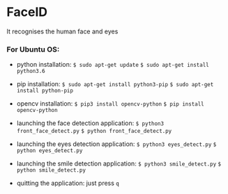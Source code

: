# FaceID
It recognises the human face and eyes

### For Ubuntu OS:

- python installation:
` $ sudo apt-get update `
` $ sudo apt-get install python3.6 `

- pip installation:
` $ sudo apt-get install python3-pip `
` $ sudo apt-get install python-pip `

- opencv installation:
` $ pip3 install opencv-python `
` $ pip install opencv-python `

- launching the face detection application:
` $ python3 front_face_detect.py `
` $ python front_face_detect.py `

- launching the eyes detection application:
` $ python3 eyes_detect.py `
` $ python eyes_detect.py `

- launching the smile detection application:
` $ python3 smile_detect.py `
` $ python smile_detect.py `

- quitting the application:
just press ` q `
